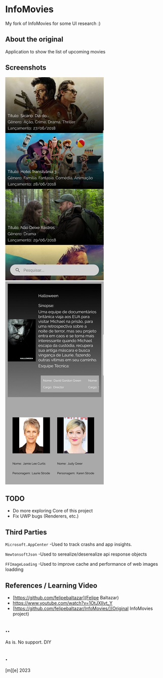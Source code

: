 # InfoMovies
My fork of InfoMovies for some UI research :)

## About the original 
Application to show the list of upcoming movies

## Screenshots
![](Images/shot1.png)
![](Images/shot3.png)

## TODO
- Do more exploring Core of this project
- Fix UWP bugs (Renderers, etc.) 

## Third Parties

```Microsoft.AppCenter```
-Used to track crashs and app insights.

```NewtonsoftJson```
-Used to serealize/deserealize api response objects 

```FFImageLoading```
-Used to improve cache and performance of web images loadding


## References / Learning Video
- [https://github.com/felipebaltazar](Felipe Baltazar)
- https://www.youtube.com/watch?v=1OtJXIIvt_Y
- [https://github.com/felipebaltazar/InfoMovies/](Original InfoMovies project)

## ..
As is. No support. DIY

## .
[m][e] 2023





